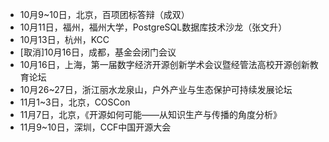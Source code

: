 - 10月9~10日，北京，百项团标答辩（成双）
- 10月11日，福州，福州大学，PostgreSQL数据库技术沙龙（张文升）
- 10月13日，杭州，KCC
- [取消]10月16日，成都，基金会闭门会议
- 10月16日，上海，第一届数字经济开源创新学术会议暨经管法高校开源创新教育论坛
- 10月26~27日，浙江丽水龙泉山，户外产业与生态保护可持续发展论坛
- 11月1~3日，北京，COSCon
- 11月7日，北京，《开源如何可能——从知识生产与传播的角度分析》
- 11月9~10日，深圳，CCF中国开源大会